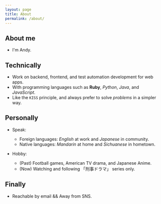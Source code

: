 ```yaml
---
layout: page
title: About
permalink: /about/
---
```


## About me
  - I'm Andy.
 

## Technically
  - Work on backend, frontend, and test automation development for web apps.
  - With programming languages such as **Ruby**, *Python*, *Java*, and *JavaScript*.
  - Like the `KISS` principle, and always prefer to solve *problems* in a simpler way.
 


## Personally
  - Speak:
    + Foreign languages: *English* at work and *Japanese* in community.
    + Native languages: *Mandarin* at home and *Sichuanese* in hometown.
 
  - Hobby:
    + (Past) Football games, American TV drama, and Japanese Anime.
    + (Now) Watching and following 「刑事ドラマ」 series only.


## Finally 
  - Reachable by email && Away from SNS.
